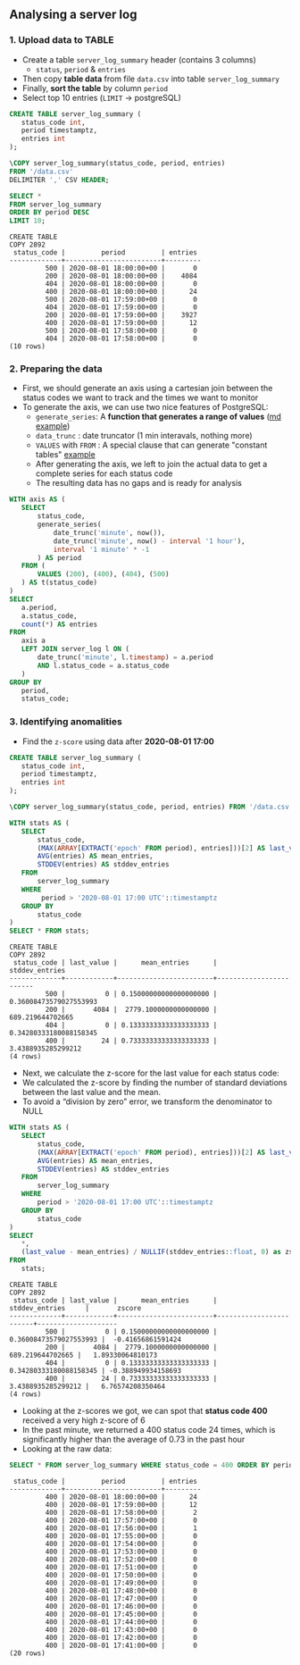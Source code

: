 ## Analysing a server log

### 1. Upload data to TABLE

- Create a table <code>server_log_summary</code> header (contains 3 columns)
   - `status`, `period` & `entries`
- Then copy **table data** from file <code>data.csv</code> into table `server_log_summary`
- Finally, **sort the table** by column <code>period</code> 
- Select top 10 entries (`LIMIT` -> postgreSQL)

```sql
CREATE TABLE server_log_summary (
   status_code int,
   period timestamptz,
   entries int
);

\COPY server_log_summary(status_code, period, entries) 
FROM '/data.csv' 
DELIMITER ',' CSV HEADER;

SELECT * 
FROM server_log_summary 
ORDER BY period DESC 
LIMIT 10;
```

```
CREATE TABLE
COPY 2892
 status_code |         period         | entries 
-------------+------------------------+---------
         500 | 2020-08-01 18:00:00+00 |       0
         200 | 2020-08-01 18:00:00+00 |    4084
         404 | 2020-08-01 18:00:00+00 |       0
         400 | 2020-08-01 18:00:00+00 |      24
         500 | 2020-08-01 17:59:00+00 |       0
         404 | 2020-08-01 17:59:00+00 |       0
         200 | 2020-08-01 17:59:00+00 |    3927
         400 | 2020-08-01 17:59:00+00 |      12
         500 | 2020-08-01 17:58:00+00 |       0
         404 | 2020-08-01 17:58:00+00 |       0
(10 rows)
```

### 2. Preparing the data

- First, we should generate an axis using a cartesian join between the status codes we want to track and the times we want to monitor
- To generate the axis, we can use two nice features of PostgreSQL:
   - `generate_series`: A **function that generates a range of values** ([md example](https://github.com/shtrausslearning/PostgreSQL-tutorials/blob/main/generate_series.md))
   - `data_trunc` : date truncator (1 min interavals, nothing more)
   - `VALUES` with `FROM` : A special clause that can generate "constant tables" [example](https://github.com/shtrausslearning/PostgreSQL-tutorials/blob/main/from%20values.md)
   - After generating the axis, we left to join the actual data to get a complete series for each status code
   - The resulting data has no gaps and is ready for analysis

```sql
WITH axis AS (
   SELECT
       status_code,
       generate_series(
           date_trunc('minute', now()),
           date_trunc('minute', now() - interval '1 hour'),
           interval '1 minute' * -1
       ) AS period
   FROM (
       VALUES (200), (400), (404), (500)
   ) AS t(status_code)
)
SELECT
   a.period,
   a.status_code,
   count(*) AS entries
FROM
   axis a
   LEFT JOIN server_log l ON (
       date_trunc('minute', l.timestamp) = a.period
       AND l.status_code = a.status_code
   )
GROUP BY
   period,
   status_code;
```

### 3. Identifying anomalities

- Find the <code>z-score</code> using data after **2020-08-01 17:00**

```sql
CREATE TABLE server_log_summary (
   status_code int,
   period timestamptz,
   entries int
);

\COPY server_log_summary(status_code, period, entries) FROM '/data.csv' DELIMITER ',' CSV HEADER;

WITH stats AS (
   SELECT
       status_code,
       (MAX(ARRAY[EXTRACT('epoch' FROM period), entries]))[2] AS last_value,
       AVG(entries) AS mean_entries,
       STDDEV(entries) AS stddev_entries
   FROM
       server_log_summary
   WHERE
        period > '2020-08-01 17:00 UTC'::timestamptz
   GROUP BY
       status_code
)
SELECT * FROM stats;
```

```
CREATE TABLE
COPY 2892
 status_code | last_value |      mean_entries      |     stddev_entries     
-------------+------------+------------------------+------------------------
         500 |          0 | 0.15000000000000000000 | 0.36008473579027553993
         200 |       4084 |  2779.1000000000000000 |       689.219644702665
         404 |          0 | 0.13333333333333333333 | 0.34280333180088158345
         400 |         24 | 0.73333333333333333333 |     3.4388935285299212
(4 rows)
```

- Next, we calculate the z-score for the last value for each status code:
- We calculated the z-score by finding the number of standard deviations between the last value and the mean. 
- To avoid a “division by zero” error, we transform the denominator to NULL

```sql
WITH stats AS (
   SELECT
       status_code,
       (MAX(ARRAY[EXTRACT('epoch' FROM period), entries]))[2] AS last_value,
       AVG(entries) AS mean_entries,
       STDDEV(entries) AS stddev_entries
   FROM
       server_log_summary
   WHERE
       period > '2020-08-01 17:00 UTC'::timestamptz
   GROUP BY
       status_code
)   
SELECT
   *,
   (last_value - mean_entries) / NULLIF(stddev_entries::float, 0) as zscore
FROM
   stats;
```

```
CREATE TABLE
COPY 2892
 status_code | last_value |      mean_entries      |     stddev_entries     |       zscore       
-------------+------------+------------------------+------------------------+--------------------
         500 |          0 | 0.15000000000000000000 | 0.36008473579027553993 |  -0.41656861591424
         200 |       4084 |  2779.1000000000000000 |       689.219644702665 |   1.89330064810173
         404 |          0 | 0.13333333333333333333 | 0.34280333180088158345 | -0.388949934158693
         400 |         24 | 0.73333333333333333333 |     3.4388935285299212 |   6.76574208350464
(4 rows)
```

- Looking at the z-scores we got, we can spot that **status code 400** received a very high z-score of 6 
- In the past minute, we returned a 400 status code 24 times, which is significantly higher than the average of 0.73 in the past hour
- Looking at the raw data:


```sql
SELECT * FROM server_log_summary WHERE status_code = 400 ORDER BY period DESC LIMIT 20;
```

```
 status_code |         period         | entries 
-------------+------------------------+---------
         400 | 2020-08-01 18:00:00+00 |      24
         400 | 2020-08-01 17:59:00+00 |      12
         400 | 2020-08-01 17:58:00+00 |       2
         400 | 2020-08-01 17:57:00+00 |       0
         400 | 2020-08-01 17:56:00+00 |       1
         400 | 2020-08-01 17:55:00+00 |       0
         400 | 2020-08-01 17:54:00+00 |       0
         400 | 2020-08-01 17:53:00+00 |       0
         400 | 2020-08-01 17:52:00+00 |       0
         400 | 2020-08-01 17:51:00+00 |       0
         400 | 2020-08-01 17:50:00+00 |       0
         400 | 2020-08-01 17:49:00+00 |       0
         400 | 2020-08-01 17:48:00+00 |       0
         400 | 2020-08-01 17:47:00+00 |       0
         400 | 2020-08-01 17:46:00+00 |       0
         400 | 2020-08-01 17:45:00+00 |       0
         400 | 2020-08-01 17:44:00+00 |       0
         400 | 2020-08-01 17:43:00+00 |       0
         400 | 2020-08-01 17:42:00+00 |       0
         400 | 2020-08-01 17:41:00+00 |       0
(20 rows)
```
